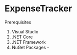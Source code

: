 # ExpenseTracker
Prerequisites
  1. Visual Studio
  2. .NET Core
  3. .NET Framework
  4. NuGet Packages - 
